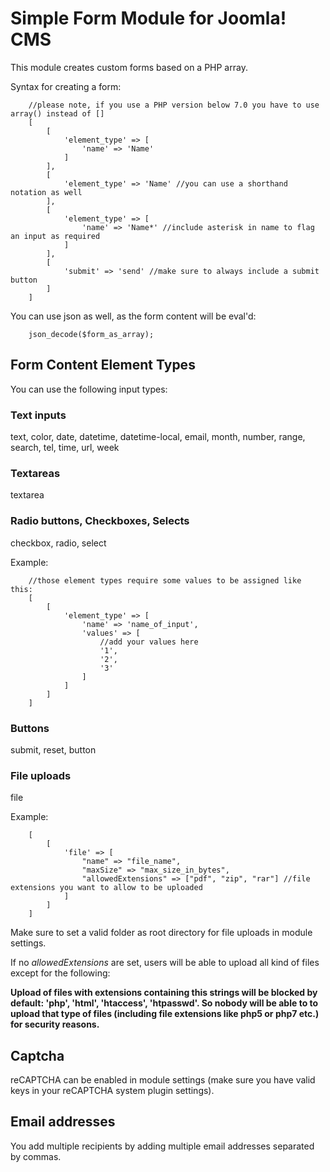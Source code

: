 # Simple Form Module for Joomla! CMS

This module creates custom forms based on a PHP array.


Syntax for creating a form:

```
    //please note, if you use a PHP version below 7.0 you have to use array() instead of []
    [
        [
            'element_type' => [
                'name' => 'Name'
            ]
        ],
        [
            'element_type' => 'Name' //you can use a shorthand notation as well
        ],
        [
            'element_type' => [
                'name' => 'Name*' //include asterisk in name to flag an input as required
            ]
        ],
        [
            'submit' => 'send' //make sure to always include a submit button
        ]
    ]
```

You can use json as well, as the form content will be eval'd:

```
    json_decode($form_as_array);
```



## Form Content Element Types
You can use the following input types:

### Text inputs
text, color, date, datetime, datetime-local, email, month, number, range, search, tel, time, url, week

### Textareas
textarea

### Radio buttons, Checkboxes, Selects
checkbox, radio, select

Example:
```
    //those element types require some values to be assigned like this:
    [
        [
            'element_type' => [
                'name' => 'name_of_input',
                'values' => [
                    //add your values here
                    '1',
                    '2',
                    '3'
                ]
            ]
        ]
    ]

```

### Buttons
submit, reset, button

### File uploads
file

Example:
```
    [
        [
            'file' => [
                "name" => "file_name",
                "maxSize" => "max_size_in_bytes",
                "allowedExtensions" => ["pdf", "zip", "rar"] //file extensions you want to allow to be uploaded
            ]
        ]
    ]
```

Make sure to set a valid folder as root directory for file uploads in module settings.

If no *allowedExtensions* are set, users will be able to upload all kind of files except for the following:

**Upload of files with extensions containing this strings will be blocked by default: 'php', 'html', 'htaccess', 'htpasswd'. So nobody will be able to to upload that type of files (including file extensions like php5 or php7 etc.) for security reasons.**

## Captcha
reCAPTCHA can be enabled in module settings (make sure you have valid keys in your reCAPTCHA system plugin settings).

## Email addresses
You add multiple recipients by adding multiple email addresses separated by commas.


